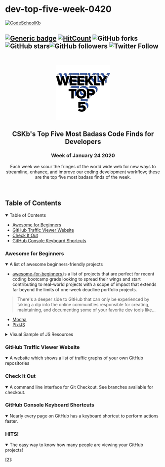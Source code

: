 # dev-top-five-week-0420
<a href="http://CodeSchoolKb.com"><img src="https://github.com/iTrauco/CodeSchoolKb/blob/master/assets/branding/logo_transparent_background.png" width="250" title="CodeSchoolKb" alt="CodeSchoolKb"></a>

<!-- [![CodeSchoolKb](https://github.com/iTrauco/CodeSchoolKb/blob/master/assets/branding/logo_transparent_background.png)](http://codeschoolkb.com) -->

<!-- BADGES -->
[![Generic badge](https://img.shields.io/badge/CSKb_Top_5-Week_of_January_24_2020-blue.svg)](https://shields.io/) [![HitCount](http://hits.dwyl.io/CodeSchoolKb/dev-top-five-week-0420.svg)](http://hits.dwyl.io/CodeSchoolKb/dev-top-five-week-0420) ![GitHub forks](https://img.shields.io/github/forks/CodeSchoolKb/dev-top-five-week-0420?style=social) ![GitHub stars](https://img.shields.io/github/stars/CodeSchoolKb/dev-top-five-week-0420?style=social)![GitHub followers](https://img.shields.io/github/followers/CodeSchoolKb?label=Follow&style=social) ![Twitter Follow](https://img.shields.io/twitter/follow/CodeSchoolKb?style=social)
---

<!-- WEEKLY TOP FIVE -->
<br />
<p align="center">
  <a href="https://github.com/CodeSchoolKb/dev-top-five-week-0420">
    <img src="https://github.com/CodeSchoolKb/dev-top-five-week-0420/blob/readme-input/assets/weekly-top-five-bold.png" alt="Logo" width="35%">
  </a>

  <h2 align="center">CSKb's Top Five Most Badass Code Finds for Developers</h2>
  <h3 align="center">Week of January 24 2020</h3>

  <p align="center">
Each week we scour the fringes of the world wide web for new ways to streamline, enhance, and improve our coding development workflow; these are the top five most badass finds of the week. 
    <br />
    <br />
    <br />
  </p>
</p>

<!-- TABLE OF CONTENTS -->
## Table of Contents

<details open><summary>Table of Contents</summary>
<p>

* [Awesome for Beginners](#awesome-for-beginners)
* [GitHub Traffic Viewer Website](#github-traffic-viewer-website)
* [Check It Out](#check-it-out)
* [GitHub Console Keyboard Shortcuts](#github-console-keyboard-shortcuts)
</p>
</details>

<!-- FIND # 1 -->
### Awesome for Beginners

<details open><summary>A list of awesome beginners-friendly projects</summary>
<p>

- [awesome-for-beginners ](https://itrau.co/cskb-beginner-projects)is a list of projects that are perfect for recent coding bootcamp grads looking to spread their wings and start contributing to real-world projects with a scope of impact that extends far beyond the limits of one-week deadline portfolio projects. 

> There's a deeper side to GitHub that can only be experienced by taking a dip into the online communities responsible for creating, maintaining, and documenting some of your favorite dev tools like... 

- [Mocha ](https://itrau.co/mocha-open-features)
- [PixiJS](https://itrau.co/pixijs)
<details><summary>Visual Sample of JS Resources</summary>
<p>

<a href="https://itrau.co/cskb-beginner-projects"><img src="https://github.com/CodeSchoolKb/dev-top-five-week-0420/blob/master/assets/static/awesome-for-beginners.png" title="awesome-for-beginners-preview" alt="awesome-for-beginners"></a>

</p>
</details>
</p>
</details>

<!-- FIND # 2 -->
### GitHub Traffic Viewer Website
<details open><summary>A website which shows a list of traffic graphs of your own GitHub repositories</summary>
<p>

</p>
</details>

<!-- FIND # 3 -->
### Check It Out
<details open><summary>A command line interface for Git Checkout. See branches available for checkout.</summary>
<p>

</p>
</details>

<!-- FIND # 4 -->
### GitHub Console Keyboard Shortcuts
<details open><summary>Nearly every page on GitHub has a keyboard shortcut to perform actions faster.</summary>
<p>

</p>
</details>

<!-- FIND # 5 -->
### HITS!
<details open><summary>The easy way to know how many people are viewing your GitHub projects!</summary>
<p>

</p>
</details>


[1]: https://itrau.co/cskb-beginner-projects
[2]: 






